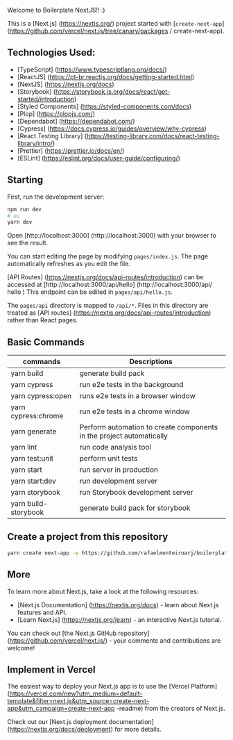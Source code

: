 Welcome to Boilerplate NextJS!! :)

This is a [Next.js] (https://nextjs.org/) project started with [`create-next-app`] (https://github.com/vercel/next.js/tree/canary/packages / create-next-app).

## Technologies Used:

- [TypeScript] (https://www.typescriptlang.org/docs/)
- [ReactJS] (https://pt-br.reactjs.org/docs/getting-started.html)
- [NextJS] (https://nextjs.org/docs)
- [Storybook] (https://storybook.js.org/docs/react/get-started/introduction)
- [Styled Components] (https://styled-components.com/docs)
- [Plop] (https://plopjs.com/)
- [Dependabot] (https://dependabot.com/)
- [Cypress] (https://docs.cypress.io/guides/overview/why-cypress)
- [React Testing Library] (https://testing-library.com/docs/react-testing-library/intro/)
- [Prettier] (https://prettier.io/docs/en/)
- [ESLint] (https://eslint.org/docs/user-guide/configuring/)

## Starting
First, run the development server:

```bash
npm run dev
# ou
yarn dev
```

Open [http://localhost:3000] (http://localhost:3000) with your browser to see the result.

You can start editing the page by modifying `pages/index.js`. The page automatically refreshes as you edit the file.

[API Routes] (https://nextjs.org/docs/api-routes/introduction) can be accessed at [http://localhost:3000/api/hello] (http://localhost:3000/api/ hello ) This endpoint can be edited in `pages/api/hello.js`.

The `pages/api` directory is mapped to ` /api/* `. Files in this directory are treated as [API routes] (https://nextjs.org/docs/api-routes/introduction) rather than React pages.

## Basic Commands
commands   | Descriptions
--------- | ------
yarn build | generate build pack
yarn cypress | run e2e tests in the background
yarn cypress:open | runs e2e tests in a browser window
yarn cypress:chrome | run e2e tests in a chrome window
yarn generate | Perform automation to create components in the project automatically
yarn lint | run code analysis tool
yarn test:unit | perform unit tests
yarn start | run server in production
yarn start:dev | run development server
yarn storybook | run Storybook development server
yarn build-storybook | generate build pack for storybook

## Create a project from this repository

```sh
yarn create next-app -e https://github.com/rafaelmonteiroarj/boilerplate-frontend-nextjs ${name_project}
```


## More

To learn more about Next.js, take a look at the following resources:

- [Next.js Documentation] (https://nextjs.org/docs) - learn about Next.js features and API.
- [Learn Next.js] (https://nextjs.org/learn) - an interactive Next.js tutorial.

You can check out [the Next.js GitHub repository] (https://github.com/vercel/next.js/) - your comments and contributions are welcome!

## Implement in Vercel

The easiest way to deploy your Next.js app is to use the [Vercel Platform] (https://vercel.com/new?utm_medium=default-template&filter=next.js&utm_source=create-next-app&utm_campaign=create-next-app -readme) from the creators of Next.js.

Check out our [Next.js deployment documentation] (https://nextjs.org/docs/deployment) for more details.
